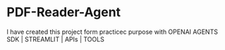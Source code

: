 # PDF-Reader-Agent
I have created this project form practicec purpose with OPENAI AGENTS SDK | STREAMLIT | APIs | TOOLS
